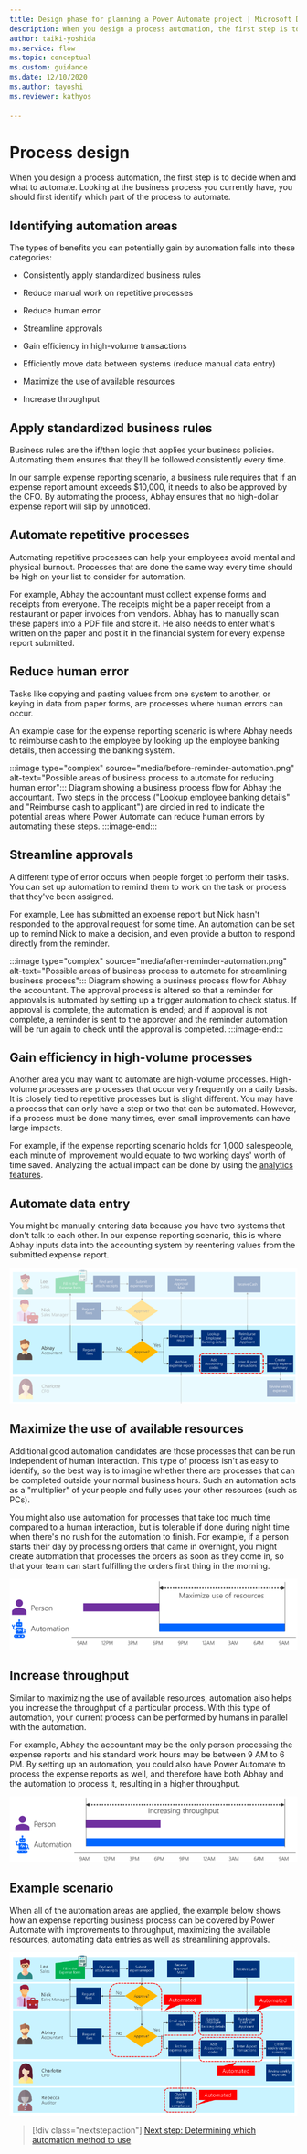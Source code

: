 ```yaml
---
title: Design phase for planning a Power Automate project | Microsoft Docs
description: When you design a process automation, the first step is to decide when and what to automate. This article explains different scenarios and the benefits you can realize.
author: taiki-yoshida
ms.service: flow
ms.topic: conceptual
ms.custom: guidance
ms.date: 12/10/2020
ms.author: tayoshi
ms.reviewer: kathyos

---
```


# Process design

When you design a process automation, the first step is to decide when and what
to automate. Looking at the business process you currently have, you should
first identify which part of the process to automate.

## Identifying automation areas

The types of benefits you can potentially gain by automation falls into these
categories:

- Consistently apply standardized business rules

- Reduce manual work on repetitive processes

- Reduce human error

- Streamline approvals

- Gain efficiency in high-volume transactions

- Efficiently move data between systems (reduce manual data entry)

- Maximize the use of available resources

- Increase throughput

## Apply standardized business rules

Business rules are the if/then logic that applies your business policies.
Automating them ensures that they'll be followed consistently every time.

In our sample expense reporting scenario, a business rule requires that if
an expense report amount exceeds \$10,000, it needs to also be approved by
the CFO. By automating the process, Abhay ensures that no high-dollar expense report
will slip by unnoticed.

## Automate repetitive processes

Automating repetitive processes can help your employees avoid mental and
physical burnout. Processes that are done the same way every time should be high
on your list to consider for automation.

For example, Abhay the accountant must collect expense forms and receipts from
everyone. The receipts might be a paper receipt from a restaurant or paper
invoices from vendors. Abhay has to manually scan these papers into a PDF file
and store it. He also needs to enter what's written on the paper and post
it in the financial system for every expense report submitted.

## Reduce human error

Tasks like copying and pasting values from one system to another, or keying in
data from paper forms, are processes where human errors can occur.

An example case for the expense reporting scenario is where Abhay needs to
reimburse cash to the employee by looking up the employee banking details, then
accessing the banking system.

:::image type="complex" source="media/before-reminder-automation.png" alt-text="Possible areas of business process to automate for reducing human error":::
   Diagram showing a business process flow for Abhay the accountant. Two steps in the process ("Lookup employee banking details" and "Reimburse cash to applicant") are circled in red to indicate the potential areas where Power Automate can reduce human errors by automating these steps.
:::image-end:::

## Streamline approvals

A different type of error occurs when people forget to perform their tasks. You can set up automation to remind them to work on the task or process that they've been
assigned.

For example, Lee has submitted an expense report but Nick hasn't
responded to the approval request for some time. An automation can be set up to
remind Nick to make a decision, and even provide a button to respond directly
from the reminder.<!--note from editor: Should there be a "before reminder automation" image in this section? -->

:::image type="complex" source="media/after-reminder-automation.png" alt-text="Possible areas of business process to automate for streamlining business process":::
   Diagram showing a business process flow for Abhay the accountant. The approval process is altered so that a reminder for approvals is automated by setting up a trigger automation to check status. If approval is complete, the automation is ended; and if approval is not complete, a reminder is sent to the approver and the reminder automation will be run again to check until the approval is completed.
:::image-end:::

## Gain efficiency in high-volume processes

Another area you may want to automate are high-volume processes.
High-volume processes are processes that occur very frequently on a daily basis.
It is closely tied to repetitive processes but is slight different. You may have a process that can only have a step or two that can be automated.
However, if a process must be done many times, even small improvements can have large impacts.

For example, if the expense reporting scenario holds for 1,000 salespeople, each
minute of improvement would equate to two working days' worth of time
saved. Analyzing the actual impact can be done by using the [analytics features](analyze-and-assess.md).

## Automate data entry

You might be manually entering data because you have two systems that don't
talk to each other. In our expense reporting scenario,
this is where Abhay inputs data into the accounting
system by reentering values from the submitted expense report.

![Example scenario to improve efficiency](media/gain-efficiency-sample-scenario.png "Example scenario to improve efficiency")

## Maximize the use of available resources

Additional good automation candidates are those processes that can be run
independent of human interaction. This type of process isn't as easy to identify, so the best way is to imagine whether there are processes that can be completed outside your normal business
hours. Such an automation acts as a "multiplier" of your people and fully uses your
other resources (such as PCs).

You might also use automation for processes that take too much time compared
to a human interaction, but is tolerable if done during night time when there's
no rush for the automation to finish. For example, if a person starts their
day by processing orders that came in overnight, you might create
automation that processes the orders as soon as they come in, so that your team can start
fulfilling the orders first thing in the morning.

![Diagram showing a person performing a process from 9 AM to 6 PM, and automation performing a related process from 6 PM to 9 AM](media/maximize-use-of-resources.png "Diagram showing a person performing a process from 9 AM to 6 PM, and automation performing a related process from 6 PM to 9 AM")

## Increase throughput

Similar to maximizing the use of available resources, automation also helps you
increase the throughput of a particular process. With this type of automation,
your current process can be performed by humans in parallel with the automation.

For example, Abhay the accountant may be the only person processing the expense
reports and his standard work hours may be between 9 AM to 6 PM. By setting up an
automation, you could also have Power Automate to process the expense reports as well, and therefore have both Abhay and the automation to process it, resulting
in a higher throughput.

![Diagram showing a person performing a process from 9 AM to 6 PM in parallel with automation that runs for 24 hours](media/increasing-throughput.png "Diagram showing a person performing a process from 9 AM to 6 PM in parallel with automation that runs for 24 hours")

## Example scenario

When all of the automation areas are applied, the example below shows how an
expense reporting business process can be covered by Power Automate with improvements to throughput, maximizing the available resources, automating data entries as well as streamlining approvals.

![Diagram of process after all of the automations are applied](media/process-after-automation-applied.png "Diagram of processall of the automations are applied")

> [!div class="nextstepaction"]
> [Next step: Determining which automation method to use](determine-automation-methods.md)